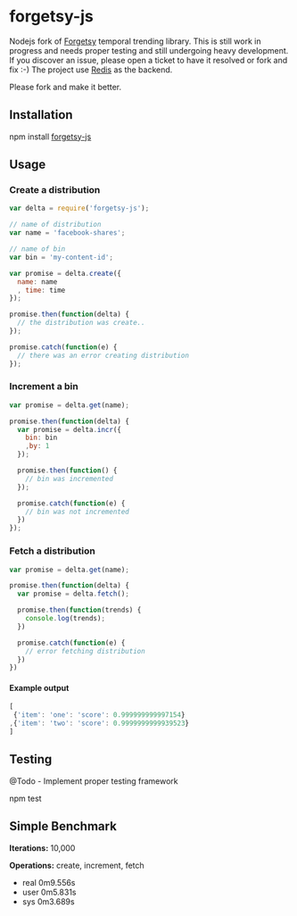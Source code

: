 forgetsy-js
===========

Nodejs fork of [Forgetsy](https://github.com/cavvia/forgetsy) temporal trending library. This is still work in progress and needs proper testing and still undergoing heavy development. If you discover an issue, please open a ticket to have it resolved or fork and fix :-) The project use [Redis](https://github.com/antirez/redis) as the backend. 

Please fork and make it better.

Installation
------------
npm install [forgetsy-js](https://www.npmjs.org/package/forgetsy-js)

## Usage

### Create a distribution
```javascript
var delta = require('forgetsy-js');

// name of distribution
var name = 'facebook-shares';

// name of bin
var bin = 'my-content-id';

var promise = delta.create({
  name: name
  , time: time
});

promise.then(function(delta) {
  // the distribution was create..
});

promise.catch(function(e) {
  // there was an error creating distribution
});
```

### Increment a bin
```javascript
var promise = delta.get(name);

promise.then(function(delta) {
  var promise = delta.incr({
    bin: bin
    ,by: 1
  });

  promise.then(function() {
    // bin was incremented
  });

  promise.catch(function(e) {
    // bin was not incremented
  })
});
```

### Fetch a distribution
```javascript
var promise = delta.get(name);

promise.then(function(delta) {
  var promise = delta.fetch();

  promise.then(function(trends) {
    console.log(trends);
  })

  promise.catch(function(e) {
    // error fetching distribution
  })
})
```

#### Example output
```javascript
[
 {'item': 'one': 'score': 0.999999999997154}
,{'item': 'two': 'score': 0.9999999999939523}
]
```

## Testing
@Todo - Implement proper testing framework

npm test

## Simple Benchmark
**Iterations:** 10,000

**Operations:** create, increment, fetch

+ real       0m9.556s
+ user       0m5.831s
+ sys        0m3.689s
